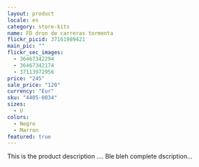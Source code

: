 ```yaml
---
layout: product
locale: es
category: store-kits
name: FD dron de carreras tormenta
flickr_picid: 37161989421
main_pic: ""
flickr_sec_images:
  - 36467342294
  - 36467342174
  - 37113972956
price: "245"
sale_price: "120"
currency: "Eur"
sku: "4405-0034"
sizes:
  - U
colors:
  - Negro
  - Marron
featured: true
---
```


This is the product description ....
Ble bleh complete dscription...
